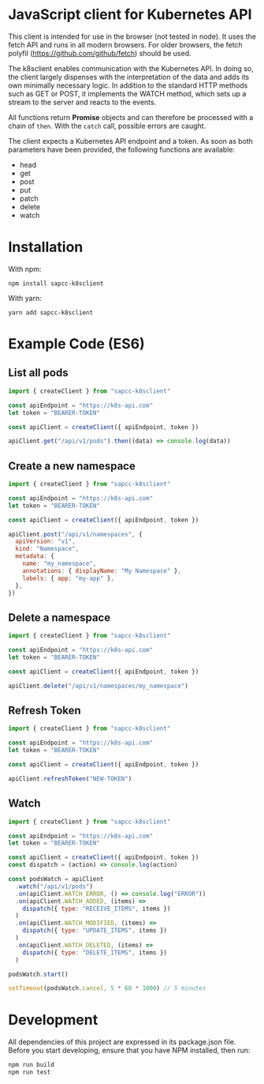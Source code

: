 # JavaScript client for Kubernetes API

This client is intended for use in the browser (not tested in node). It uses the fetch API and runs in all modern browsers. For older browsers, the fetch polyfil (https://github.com/github/fetch) should be used.

The k8sclient enables communication with the Kubernetes API. In doing so, the client largely dispenses with the interpretation of the data and adds its own minimally necessary logic. In addition to the standard HTTP methods such as GET or POST, it implements the WATCH method, which sets up a stream to the server and reacts to the events.

All functions return **Promise** objects and can therefore be processed with a chain of `then`. With the `catch` call, possible errors are caught.

The client expects a Kubernetes API endpoint and a token. As soon as both parameters have been provided, the following functions are available:

- head
- get
- post
- put
- patch
- delete
- watch

# Installation

With npm:

```
npm install sapcc-k8sclient
```

With yarn:

```
yarn add sapcc-k8sclient
```

# Example Code (ES6)

## List all pods

```js
import { createClient } from "sapcc-k8sclient"

const apiEndpoint = "https://k8s-api.com"
let token = "BEARER-TOKEN"

const apiClient = createClient({ apiEndpoint, token })

apiClient.get("/api/v1/pods").then((data) => console.log(data))
```

## Create a new namespace

```js
import { createClient } from "sapcc-k8sclient"

const apiEndpoint = "https://k8s-api.com"
let token = "BEARER-TOKEN"

const apiClient = createClient({ apiEndpoint, token })

apiClient.post("/api/v1/namespaces", {
  apiVersion: "v1",
  kind: "Namespace",
  metadata: {
    name: "my_namespace",
    annotations: { displayName: "My Namespace" },
    labels: { app: "my-app" },
  },
})
```

## Delete a namespace

```js
import { createClient } from "sapcc-k8sclient"

const apiEndpoint = "https://k8s-api.com"
let token = "BEARER-TOKEN"

const apiClient = createClient({ apiEndpoint, token })

apiClient.delete("/api/v1/namespaces/my_namespace")
```

## Refresh Token

```js
import { createClient } from "sapcc-k8sclient"

const apiEndpoint = "https://k8s-api.com"
let token = "BEARER-TOKEN"

const apiClient = createClient({ apiEndpoint, token })

apiClient.refreshToken("NEW-TOKEN")
```

## Watch

```js
import { createClient } from "sapcc-k8sclient"

const apiEndpoint = "https://k8s-api.com"
let token = "BEARER-TOKEN"

const apiClient = createClient({ apiEndpoint, token })
const dispatch = (action) => console.log(action)

const podsWatch = apiClient
  .watch("/api/v1/pods")
  .on(apiClient.WATCH_ERROR, () => console.log("ERROR"))
  .on(apiClient.WATCH_ADDED, (items) =>
    dispatch({ type: "RECEIVE_ITEMS", items })
  )
  .on(apiClient.WATCH_MODIFIED, (items) =>
    dispatch({ type: "UPDATE_ITEMS", items })
  )
  .on(apiClient.WATCH_DELETED, (items) =>
    dispatch({ type: "DELETE_ITEMS", items })
  )

podsWatch.start()

setTimeout(podsWatch.cancel, 5 * 60 * 1000) // 5 minutes
```

# Development

All dependencies of this project are expressed in its package.json file. Before you start developing, ensure that you have NPM installed, then run:

```bash
npm run build
npm run test
```

